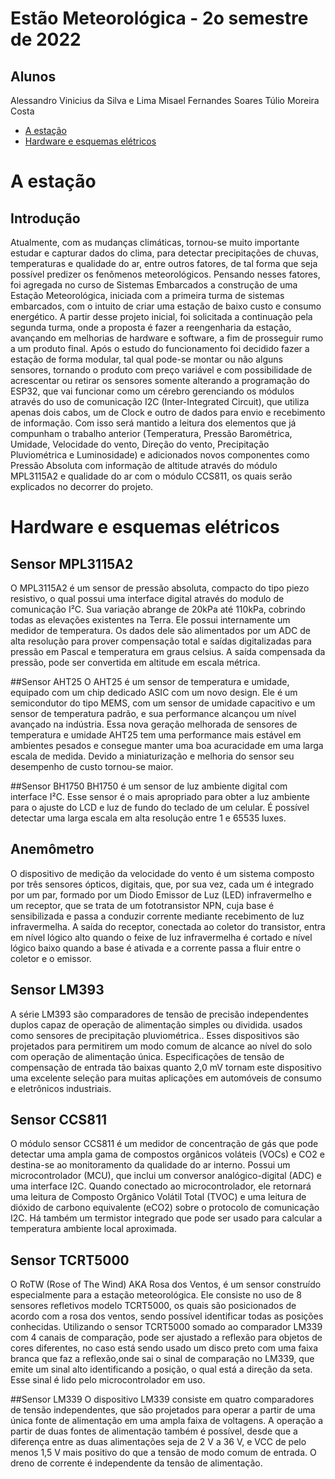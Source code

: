 # Estão Meteorológica - 2o semestre de 2022
## Alunos
Alessandro Vinicius da Silva e Lima 
Misael Fernandes Soares 
Túlio Moreira Costa 

- [A estação](#a-estação)
- [Hardware e esquemas elétricos](#hardware-e-esquemas-elétricos)
  


# A estação
## Introdução
Atualmente, com as mudanças climáticas, tornou-se muito importante estudar e capturar dados do clima, para detectar precipitações de chuvas, temperaturas e qualidade do ar, entre outros fatores, de tal forma que seja possível predizer os
fenômenos meteorológicos.
Pensando nesses fatores, foi agregada no curso de Sistemas Embarcados a construção de uma Estação Meteorológica, iniciada com a primeira turma de sistemas embarcados, com o intuito de criar uma estação de baixo custo e consumo energético.
A partir desse projeto inicial, foi solicitada a continuação pela segunda turma, onde a proposta é fazer a reengenharia da estação, avançando em melhorias de hardware e software, a fim de prosseguir rumo a um produto final.
Após o estudo do funcionamento foi decidido fazer a estação de forma modular, tal qual pode-se montar ou não alguns sensores, tornando o produto com preço variável e com possibilidade de acrescentar ou retirar os sensores somente alterando a programação do ESP32, que vai funcionar como um cérebro gerenciando os módulos através do uso de comunicação I2C (Inter-Integrated Circuit), que utiliza apenas dois cabos, um de Clock e outro de dados para envio e recebimento de informação. Com isso será mantido a leitura dos elementos que já compunham o trabalho anterior (Temperatura, Pressão Barométrica, Umidade, Velocidade do vento, Direção do vento, Precipitação Pluviométrica e Luminosidade) e adicionados novos componentes como Pressão Absoluta com informação de altitude através do módulo MPL3115A2 e qualidade do ar com o módulo CCS811, os quais serão explicados no decorrer do projeto.

# Hardware e esquemas elétricos
## Sensor MPL3115A2
O MPL3115A2 é um sensor de pressão absoluta, compacto do tipo piezo resistivo, o qual possui uma interface digital através do modulo de comunicação I²C. Sua variação abrange de 20kPa até 110kPa, cobrindo todas as elevações existentes na Terra. Ele possui internamente um medidor de temperatura. Os dados dele são alimentados por um ADC de alta resolução para prover compensação total e saídas digitalizadas para pressão em Pascal e temperatura em graus celsius. A saída compensada da pressão, pode ser convertida em altitude em escala métrica.

##Sensor AHT25
O AHT25 é um sensor de temperatura e umidade, equipado com um chip dedicado ASIC com um novo design. Ele é um semicondutor do tipo MEMS, com um sensor de umidade capacitivo e um sensor de temperatura padrão, e sua performance alcançou um nível avançado na indústria. Essa nova geração melhorada de sensores de temperatura e umidade AHT25 tem uma performance mais estável em ambientes pesados e consegue manter uma boa acuracidade em uma larga escala de medida. Devido a miniaturização e melhoria do sensor seu desempenho de custo tornou-se maior.

##Sensor BH1750
BH1750 é um sensor de luz ambiente digital com interface I²C. Esse sensor é o mais apropriado para obter a luz ambiente para o ajuste do LCD e luz de fundo do teclado de um celular. É possível detectar uma larga escala em alta resolução entre 1 e 65535 luxes.

## Anemômetro
O dispositivo de medição da velocidade do vento é um sistema composto por três sensores ópticos, digitais, que, por sua vez, cada um é integrado por um par, formado por um Diodo Emissor de Luz (LED) infravermelho e um receptor, que se trata de um fototransistor NPN, cuja base é sensibilizada e passa a conduzir corrente mediante recebimento de luz infravermelha. A saída do receptor, conectada ao coletor do transistor, entra em nível lógico alto quando o feixe de luz infravermelha é cortado e nível lógico baixo quando a base é ativada e a corrente passa a fluir entre o coletor e o emissor.

## Sensor LM393
A série LM393 são comparadores de tensão de precisão independentes duplos capaz de operação de alimentação simples ou dividida. usados como sensores de precipitação pluviométrica.. Esses dispositivos são projetados para permitirem um modo comum de alcance ao nível do solo com operação de alimentação única. Especificações de tensão de compensação de entrada tão baixas quanto 2,0 mV tornam este dispositivo uma excelente seleção para muitas aplicações em automóveis de consumo e eletrônicos industriais.

## Sensor CCS811
O módulo sensor CCS811 é um medidor de concentração de gás que pode detectar uma ampla gama de compostos orgânicos voláteis (VOCs) e CO2 e destina-se ao monitoramento da qualidade do ar interno. Possui um microcontrolador (MCU), que inclui um conversor analógico-digital (ADC) e uma interface I2C. Quando conectado ao microcontrolador, ele retornará uma leitura de Composto Orgânico Volátil Total (TVOC) e uma leitura de dióxido de carbono equivalente (eCO2) sobre o protocolo de comunicação I2C. Há também um termistor integrado que pode ser usado para calcular a temperatura ambiente local aproximada.

## Sensor TCRT5000
O RoTW (Rose of The Wind) AKA Rosa dos Ventos, é um sensor construído especialmente para a estação meteorológica. Ele consiste no uso de 8 sensores refletivos modelo TCRT5000, os quais são posicionados de acordo com a rosa dos ventos, sendo possível identificar todas as posições conhecidas.
Utilizando o sensor TCRT5000 somado ao comparador LM339 com 4 canais de comparação, pode ser ajustado a reflexão para objetos de cores diferentes, no caso está sendo usado um disco preto com uma faixa branca que faz a reflexão,onde sai o sinal de comparação no LM339, que emite um sinal alto identificando a posição, o qual está a direção da seta. Esse sinal é lido pelo microcontrolador em uso.

##Sensor LM339
O dispositivo LM339 consiste em quatro comparadores de tensão independentes, que são projetados para operar a partir de uma única fonte de alimentação em uma ampla faixa de voltagens. A operação a partir de duas fontes de alimentação também é possível, desde que a diferença entre as duas alimentações seja de 2 V a 36 V, e VCC de pelo menos 1,5 V mais positivo do que a tensão de modo comum de entrada. O dreno de corrente é independente da tensão de alimentação.
